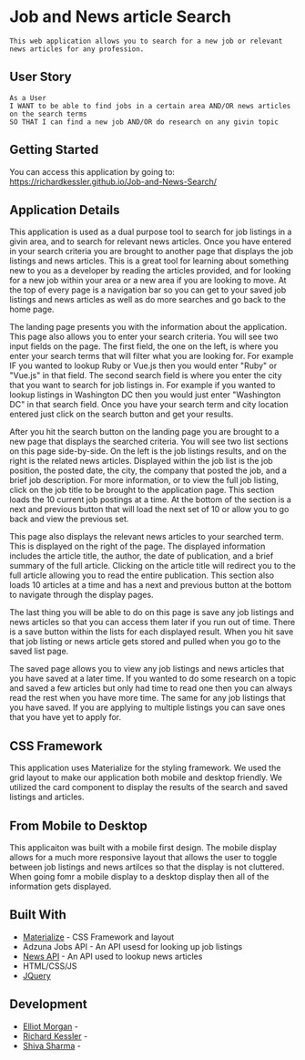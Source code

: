 # Job and News article Search

```
This web application allows you to search for a new job or relevant news articles for any profession.
```

## User Story

```
As a User
I WANT to be able to find jobs in a certain area AND/OR news articles on the search terms
SO THAT I can find a new job AND/OR do research on any givin topic
```

## Getting Started

You can access this application by going to: https://richardkessler.github.io/Job-and-News-Search/

## Application Details

This application is used as a dual purpose tool to search for job listings in a givin area, and to search for relevant news articles.  Once you have entered in your search criteria you are brought to another page that displays the job listings and news articles.  This is a great tool for learning about something new to you as a developer by reading the articles provided, and for looking for a new job within your area or a new area if you are looking to move.  At the top of every page is a navigation bar so you can get to your saved job listings and news articles as well as do more searches and go back to the home page.

The landing page presents you with the information about the application.  This page also allows you to enter your search criteria.  You will see two input fields on the page.  The first field, the one on the left, is where you enter your search terms that will filter what you are looking for.  For example IF you wanted to lookup Ruby or Vue.js then you would enter "Ruby" or "Vue.js" in that field.  The second search field is where you enter the city that you want to search for job listings in.  For example if you wanted to lookup listings in Washington DC then you would just enter "Washington DC" in that search field.  Once you have your search term and city location entered just click on the search button and get your results.

After you hit the search button on the landing page you are brought to a new page that displays the searched criteria.  You will see two list sections on this page side-by-side.  On the left is the job listings results, and on the right is the related news articles.  Displayed within the job list is the job position, the posted date, the city, the company that posted the job, and a brief job description.  For more information, or to view the full job listing, click on the job title to be brought to the application page.  This section loads the 10 current job postings at a time.  At the bottom of the section is a next and previous button that will load the next set of 10 or allow you to go back and view the previous set.

This page also displays the relevant news articles to your searched term.  This is displayed on the right of the page.  The displayed information includes the article title, the author, the date of publication, and a brief summary of the full article.  Clicking on the article title will redirect you to the full article allowing you to read the entire publication.  This section also loads 10 articles at a time and has a next and previous button at the bottom to navigate through the display pages.

The last thing you will be able to do on this page is save any job listings and news articles so that you can access them later if you run out of time.  There is a save button within the lists for each displayed result.  When you hit save that job listing or news article gets stored and pulled when you go to the saved list page.

The saved page allows you to view any job listings and news articles that you have saved at a later time.  If you wanted to do some research on a topic and saved a few articles but only had time to read one then you can always read the rest when you have more time.  The same for any job listings that you have saved.  If you are applying to multiple listings you can save ones that you have yet to apply for.

## CSS Framework

This application uses Materialize for the styling framework.  We used the grid layout to make our application both mobile and desktop friendly.  We utilized the card component to display the results of the search and saved listings and articles.

## From Mobile to Desktop

This applicaiton was built with a mobile first design.  The mobile display allows for a much more responsive layout that allows the user to toggle between job listings and news artilces so that the display is not cluttered.  When going fomr a mobile display to a desktop display then all of the information gets displayed.

## Built With

* [Materialize](https://materializecss.com/) - CSS Framework and layout
* Adzuna Jobs API - An API usesd for looking up job listings
* [News API](https://newsapi.org/) - An API used to lookup news articles
* HTML/CSS/JS
* [JQuery](https://jquery.com/)

## Development

* [Elliot Morgan](https://github.com/Elliotmrgn) - 
* [Richard Kessler](https://github.com/RichardKessler) - 
* [Shiva Sharma](https://github.com/ssh1sharma) - 